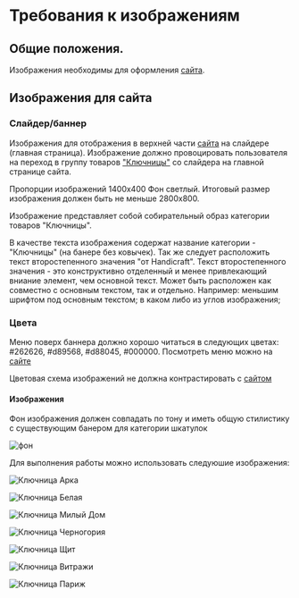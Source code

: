 # Требования к изображениям

## Общие положения.

Изображения необходимы для оформления [сайта](http://myhandicraft.ru).

## Изображения для сайта

### Слайдер/баннер

Изображения для отображения в верхней части [сайта](http://myhandicraft.ru) на слайдере (главная страница).
Изображение должно провоцировать пользователя на переход в группу товаров ["Ключницы"](https://myhandicraft.ru/product-category/интерьер/ключницы/) со слайдера на главной странице сайта.

Пропорции изображений 1400x400 Фон светлый. Итоговый размер изображения должен быть не меньше 2800x800.


Изображение представляет собой собирательный образ категории товаров "Ключницы".


В качестве текста изображения содержат название категории - "Ключницы" (на банере без ковычек). Так же следует расположить текст второстепенного значения "от Handicraft".
Текст второстепенного значения - это конструктивно отделенный и менее привлекающий вниание элемент, чем основной текст. Может быть расположен как совместно с основным текстом, так и отдельно. Например: меньшим шрифтом под основным текстом; в каком либо из углов изображения; 

### Цвета

Меню поверх баннера должно хорошо читаться в следующих цветах:  #262626, #d89568, #d88045, #000000. Посмотреть меню можно на [сайте](http://myhandicraft.ru) 

Цветовая схема изображений не должна контрастировать с [сайтом](http://myhandicraft.ru)

#### Изображения

Фон изображения должен совпадать по тону и иметь общую стилистику с существующим банером для категории шкатулок 

![фон](https://raw.githubusercontent.com/Zagidziran/myhandicraft/master/art/banner-boxes.png)

Для выполнения работы можно использовать следуюшие изображения:

![Ключница Арка](https://raw.githubusercontent.com/Zagidziran/myhandicraft/master/Дерево/Ключницы/Ключница%20Арка/20200707_1124328.jpg)

![Ключница Белая](https://raw.githubusercontent.com/Zagidziran/myhandicraft/master/Дерево/Ключницы/Ключница%20Белая/20200919_203605.jpg)

![Ключница Милый Дом](https://raw.githubusercontent.com/Zagidziran/myhandicraft/master/Дерево/Ключницы/Ключница%20Милый%20Дом/20200122_224813.jpg)

![Ключница Черногория](https://raw.githubusercontent.com/Zagidziran/myhandicraft/master/Дерево/Ключницы/Ключница%20Черногория/20200919_203320.jpg)

![Ключница Щит](https://raw.githubusercontent.com/Zagidziran/myhandicraft/master/Дерево/Ключницы/Ключница%20Щит/20200919_203004.jpg)

![Ключница Витражи](https://raw.githubusercontent.com/Zagidziran/myhandicraft/master/Дерево/Ключницы/Ключница%20витражи/20200404_205016.jpg)

![Ключница Париж](https://raw.githubusercontent.com/Zagidziran/myhandicraft/master/Дерево/Ключницы/ключница%20Париж/20200707_112124.jpg)
